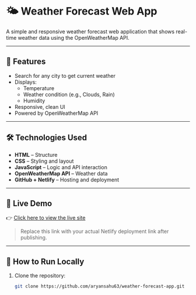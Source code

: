 # 🌤️ Weather Forecast Web App

A simple and responsive weather forecast web application that shows real-time weather data using the OpenWeatherMap API.

---

## 📌 Features

- Search for any city to get current weather
- Displays:
  - Temperature
  - Weather condition (e.g., Clouds, Rain)
  - Humidity
- Responsive, clean UI
- Powered by OpenWeatherMap API

---

## 🛠️ Technologies Used

- **HTML** – Structure
- **CSS** – Styling and layout
- **JavaScript** – Logic and API interaction
- **OpenWeatherMap API** – Weather data
- **GitHub + Netlify** – Hosting and deployment

---

## 🚀 Live Demo

👉 [Click here to view the live site](https://your-netlify-site.netlify.app)  
> Replace this link with your actual Netlify deployment link after publishing.

---

## 🧪 How to Run Locally

1. Clone the repository:
   ```bash
   git clone https://github.com/aryansahu63/weather-forecast-app.git
